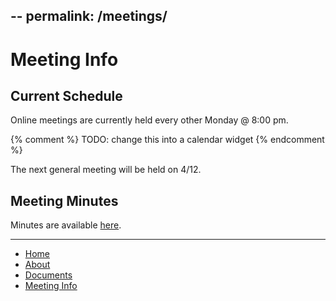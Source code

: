 --
permalink: /meetings/
--
# Meeting Info
## Current Schedule
Online meetings are currently held every other Monday @ 8:00 pm.

{% comment %}
TODO: change this into a calendar widget
{% endcomment %}

The next general meeting will be held on 4/12.

## Meeting Minutes
Minutes are available [here](https://github.com/iwwaustin/documents/blob/master/minutes).

---
- [Home](index.md)
- [About](about.md)
- [Documents](documents.md)
- [Meeting Info](meetings.md)

